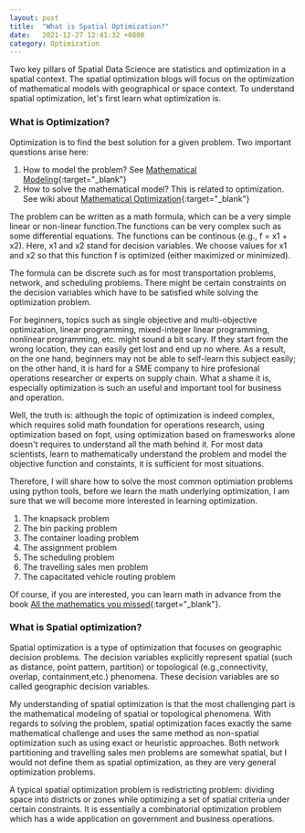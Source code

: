 ```yaml
---
layout: post
title:  "What is Spatial Optimization?"
date:   2021-12-27 12:41:32 +0800
category: Optimization
---
```


Two key pillars of Spatial Data Science are statistics and optimization in a spatial context. The spatial optimization blogs will focus on the optimization of mathematical models with geographical or space context.
To understand spatial optimization, let's first learn what optimization is.

### What is Optimization?
Optimization is to find the best solution for a given problem. Two important questions arise here:
1. How to model the problem? See [Mathematical Modeling](https://www.math.colostate.edu/~gerhard/MATH331/331book.pdf){:target="_blank"}
2. How to solve the mathematical model? This is related to optimization. See wiki about [Mathematical Optimization](https://en.wikipedia.org/wiki/Mathematical_optimization){:target="_blank"}

The problem can be written as a math formula, which can be a very simple linear or non-linear function.The functions can be very complex such as some differential equations. The functions can be continous (e.g., f = x1 + x2).
Here, x1 and x2 stand for decision variables. We choose values for x1 and x2 so that this function f is optimized (either maximized or minimized).

The formula can be discrete such as for most transportation problems, network, and scheduling problems.
There might be certain constraints on the decision variables which have to be satisfied while solving the optimization problem.

For beginners, topics such as single objective and multi-objective optimization, linear programming, mixed-integer linear programming, nonlinear programming, etc. might sound a bit scary. If they start from the wrong location, they can easily get lost and end up no where. As a result, on the one hand, beginners may not be able to self-learn this subject easily; on the other hand, it is hard for a SME company to hire profesional operations researcher or experts on supply chain. What a shame it is, especially optimization is such an useful and important tool for business and operation.

Well, the truth is: although the topic of optimization is indeed complex, which requires solid math foundation for operations research, using optimization based  on fopt, using optimization based on framesworks alone doesn't requires to understand all the math behind it. For most data scientists, learn to mathematically understand the problem and model the objective function and constaints, it is sufficient for most situations. 

Therefore, I will share how to solve the most common optimiation problems using python tools, before we learn the math underlying optimization, I am sure that we will become more interested in learning optimization.

1. The knapsack problem
2. The bin packing problem
3. The container loading problem
4. The assignment problem
5. The scheduling problem
6. The travelling sales men problem
7. The capacitated vehicle routing problem


Of course, if you are interested, you can learn math in advance from the book [All the mathematics you missed](http://xn--webducation-dbb.com/wp-content/uploads/2018/02/all-the-mathematics-you-missed.pdf){:target="_blank"}.

### What is Spatial optimization?

Spatial optimization is a type of optimization that focuses on geographic decision problems. The decision variables explicitly represent spatial (such as distance, point pattern, partition) or topological (e.g.,connectivity, overlap, containment,etc.) phenomena.
These decision variables are so called geographic decision variables.

My understanding of spatial optimization is that the most challenging part is the mathematical modeling of spatial or topological phenomena. With regards to solving the problem, spatial optimization faces exactly the same mathematical challenge and uses the same method as non-spatial optimization such as using exact or heuristic approaches.
Both network partitioning and travelling sales men problems are somewhat spatial, but I would not define them as spatial optimization, as they are very general optimization problems.  

A typical spatial optimization problem is redistricting problem: dividing space into districts or zones while optimizing a set of spatial criteria under certain constraints.
It is essentially a combinatorial optimization problem which has a wide application on government and business operations. 
